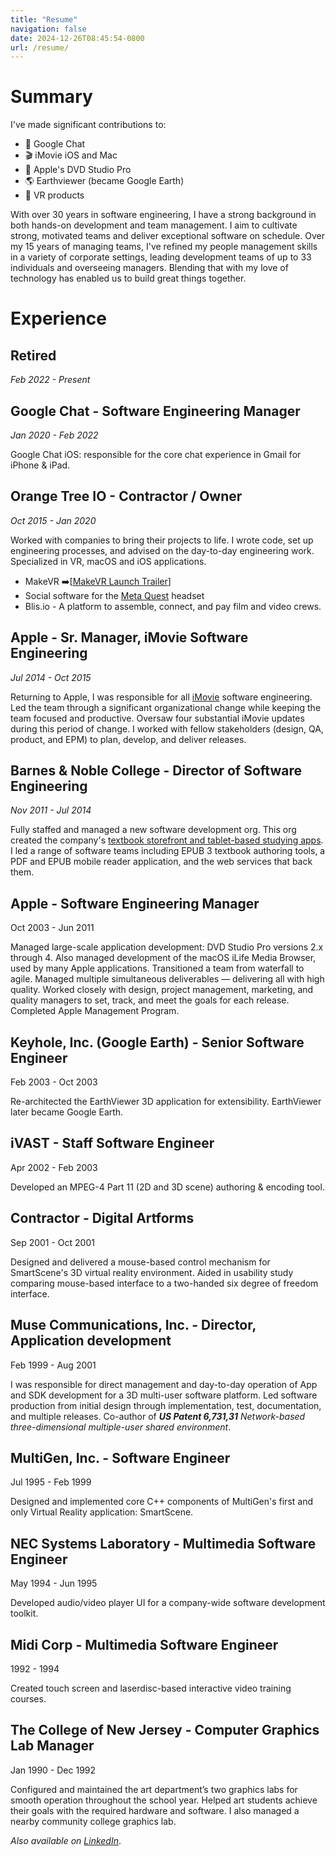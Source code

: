 ```yaml
---
title: "Resume"
navigation: false
date: 2024-12-26T08:45:54-0800
url: /resume/
---
```

# Summary

I've made significant contributions to: 

* 💬 Google Chat
* 🎬 iMovie iOS and Mac
* 📀 Apple's DVD Studio Pro
* 🌎 Earthviewer (became Google Earth) 
* 🥽 VR products

With over 30 years in software engineering, I have a strong background in both hands-on development and team management. I aim to cultivate strong, motivated teams and deliver exceptional software on schedule. Over my 15 years of managing teams, I've refined my people management skills in a variety of corporate settings, leading development teams of up to 33 individuals and overseeing managers. Blending that with my love of technology has enabled us to build great things together.

# Experience

## Retired
_Feb 2022 - Present_

## Google Chat - Software Engineering Manager
_Jan 2020 - Feb 2022_

Google Chat iOS: responsible for the core chat experience in Gmail for iPhone & iPad.

## Orange Tree IO - Contractor / Owner
_Oct 2015 - Jan 2020_

Worked with companies to bring their projects to life. I wrote code, set up engineering processes, and advised on the day-to-day engineering work. Specialized in VR, macOS and iOS applications.
* MakeVR ➡️[[MakeVR Launch Trailer](https://www.youtube.com/watch?v=nlhN5id1xg8)]
* Social software for the [Meta Quest](https://www.meta.com/quest/) headset
* Blis.io - A platform to assemble, connect, and pay film and video crews.

## Apple - Sr. Manager, iMovie Software Engineering
_Jul 2014 - Oct 2015_

Returning to Apple, I was responsible for all [iMovie](https://www.apple.com/apps/) software engineering. Led the team through a significant organizational change while keeping the team focused and productive. Oversaw four substantial iMovie updates during this period of change. I worked with fellow stakeholders (design, QA, product, and EPM) to plan, develop, and deliver releases.

## Barnes & Noble College - Director of Software Engineering
_Nov 2011 - Jul 2014_

Fully staffed and managed a new software development org. This org created the company's [textbook storefront and tablet-based studying apps](https://www.yuzu.com). I led a range of software teams including EPUB 3 textbook authoring tools, a PDF and EPUB mobile reader application, and the web services that back them.

## Apple - Software Engineering Manager
Oct 2003 - Jun 2011

Managed large-scale application development: DVD Studio Pro versions 2.x through 4. Also managed development of the macOS iLife Media Browser, used by many Apple applications. Transitioned a team from waterfall to agile. Managed multiple simultaneous deliverables — delivering all with high quality. Worked closely with design, project management, marketing, and quality managers to set, track, and meet the goals for each release. Completed Apple Management Program.

## Keyhole, Inc. (Google Earth) - Senior Software Engineer
Feb 2003 - Oct 2003

Re-architected the EarthViewer 3D application for extensibility. EarthViewer later became Google Earth.

## iVAST - Staff Software Engineer
Apr 2002 - Feb 2003

Developed an MPEG-4 Part 11 (2D and 3D scene) authoring & encoding tool.

## Contractor - Digital Artforms
Sep 2001 - Oct 2001

Designed and delivered a mouse-based control mechanism for SmartScene's 3D virtual reality environment. Aided in usability study comparing mouse-based interface to a two-handed six degree of freedom interface.

## Muse Communications, Inc. - Director, Application development
Feb 1999 - Aug 2001

I was responsible for direct management and day-to-day operation of App and SDK development for a 3D multi-user software platform. Led software production from initial design through implementation, test, documentation, and multiple releases. Co-author of _**US Patent 6,731,31** Network-based three-dimensional multiple-user shared environment_.

## MultiGen, Inc. - Software Engineer
Jul 1995 - Feb 1999

Designed and implemented core C++ components of MultiGen's first and only Virtual Reality application: SmartScene.

## NEC Systems Laboratory - Multimedia Software Engineer
May 1994 - Jun 1995

Developed audio/video player UI for a company-wide software development toolkit.

## Midi Corp - Multimedia Software Engineer
1992 - 1994

Created touch screen and laserdisc-based interactive video training courses.

## The College of New Jersey - Computer Graphics Lab Manager
Jan 1990 - Dec 1992

Configured and maintained the art department’s two graphics labs for smooth operation throughout the school year. Helped art students achieve their goals with the required hardware and software. I also managed a nearby community college graphics lab.

_Also available on [LinkedIn](https://www.linkedin.com/in/ivanfuller/)_.
